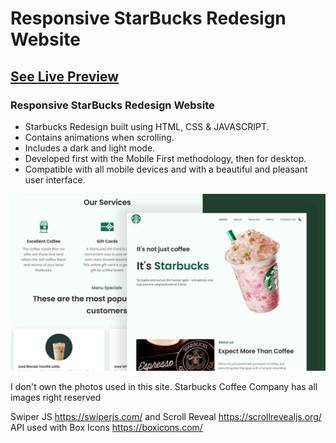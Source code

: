 # Responsive StarBucks Redesign Website
## [See Live Preview](https://star-bucks-coffee-landing.netlify.app)
### Responsive StarBucks Redesign Website

- Starbucks Redesign built using HTML, CSS & JAVASCRIPT.
- Contains animations when scrolling.
- Includes a dark and light mode.
- Developed first with the Mobile First methodology, then for desktop.
- Compatible with all mobile devices and with a beautiful and pleasant user interface.


![starbucks-website](assets/img/preview.png)

I don't own the photos used in this site. Starbucks Coffee Company has all images right reserved

Swiper JS https://swiperjs.com/ and Scroll Reveal https://scrollrevealjs.org/ API used with Box Icons https://boxicons.com/ 
